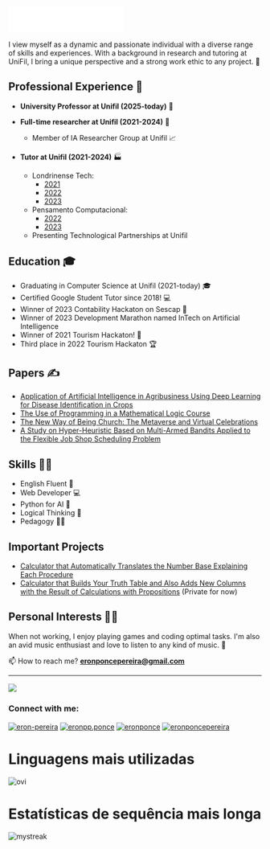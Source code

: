 <img src="images/header.svg"></img>

I view myself as a dynamic and passionate individual with a diverse range of skills and experiences. With a background in research and tutoring at UniFil, I bring a unique perspective and a strong work ethic to any project. 💪

## Professional Experience 💼
- **University Professor at Unifil (2025-today)** 🏫

- **Full-time researcher at Unifil (2021-2024)** 🏢
  - Member of IA Researcher Group at Unifil 📈

- **Tutor at Unifil (2021-2024)** 🏭
  - Londrinense Tech:
    - [2021](https://drive.google.com/file/d/1SohzZWTXVnCnegqn8Qa8_OtF3dzDJ34V/view?usp=sharing)
    - [2022](https://drive.google.com/file/d/1ng3aHWmVBX5HUBvt5N4aWIjGa1rgFZJB/view?usp=sharing)
    - [2023](https://drive.google.com/drive/folders/10BtnMdltCvjnEu6A7XxuGU3vtFMnK0Ea?usp=drive_link) 
  - Pensamento Computacional:
    - [2022](https://drive.google.com/file/d/1x4HGdOad4W2GYYNEl8nt4YDgWN00BYWs/view?usp=sharing) 
    - [2023](https://drive.google.com/file/d/1HGWeuxY5UUlqPVBuUdNzOg_XS1z9LJUC/view?usp=sharing)
  - Presenting Technological Partnerships at Unifil

## Education 🎓
- Graduating in Computer Science at Unifil (2021-today) 🎓
- Certified Google Student Tutor since 2018! 💻
- Winner of 2023 Contability Hackaton on Sescap 🥂
- Winner of 2023 Development Marathon named InTech on Artificial Intelligence
- Winner of 2021 Tourism Hackaton! 🎉
- Third place in 2022 Tourism Hackaton 🏆

## Papers ✍️
- [Application of Artificial Intelligence in Agribusiness Using Deep Learning for Disease Identification in Crops](http://publicacoes.unifil.br/index.php/eventos/article/view/3078/2842)
- [The Use of Programming in a Mathematical Logic Course](http://periodicos.unifil.br/index.php/Revistateste/article/view/2831)
- [The New Way of Being Church: The Metaverse and Virtual Celebrations](http://periodicos.unifil.br/index.php/Revistateste/article/view/2831)
- [A Study on Hyper-Heuristic Based on Multi-Armed Bandits Applied to the Flexible Job Shop Scheduling Problem](http://periodicos.unifil.br/index.php/Revistateste/article/view/2802)

## Skills 🧑‍💼
- English Fluent 🔨
- Web Developer 💻
- Python for AI 🎨
- Logical Thinking 🔢
- Pedagogy 👨‍🏫

## Important Projects
- [Calculator that Automatically Translates the Number Base Explaining Each Procedure](https://github.com/Eronponce/calculadora-sistema-de-numeracao)
- [Calculator that Builds Your Truth Table and Also Adds New Columns with the Result of Calculations with Propositions](https://github.com/LeonardoRochaLima/calculadora-tabela-verdade) (Private for now)

## Personal Interests 🧑‍🏫
When not working, I enjoy playing games and coding optimal tasks. I'm also an avid music enthusiast and love to listen to any kind of music. 🎸

📫 How to reach me? **eronponcepereira@gmail.com**

---
<a href="https://github.com/anuraghazra/github-readme-stats">
  <img height=200 align="center" src="https://github-readme-stats.vercel.app/api?username=eronponce&show_icons=true&theme=dracula" />
</a>
<h3 align="left">Connect with me:</h3>
<p align="left">
<a href="https://linkedin.com/in/eron-pereira-95285b213" target="blank"><img align="center" src="https://raw.githubusercontent.com/rahuldkjain/github-profile-readme-generator/master/src/images/icons/Social/linked-in-alt.svg" alt="eron-pereira" height="30" width="40" /></a>
<a href="https://fb.com/eronpp.ponce" target="blank"><img align="center" src="https://raw.githubusercontent.com/rahuldkjain/github-profile-readme-generator/master/src/images/icons/Social/facebook.svg" alt="eronpp.ponce" height="30" width="40" /></a>
<a href="https://instagram.com/eronponce" target="blank"><img align="center" src="https://raw.githubusercontent.com/rahuldkjain/github-profile-readme-generator/master/src/images/icons/Social/instagram.svg" alt="eronponce" height="30" width="40" /></a>
<a href="https://www.hackerrank.com/eronponcepereira" target="blank"><img align="center" src="https://raw.githubusercontent.com/rahuldkjain/github-profile-readme-generator/master/src/images/icons/Social/hackerrank.svg" alt="eronponcepereira" height="30" width="40" /></a>
</p>

<h1>Linguagens mais utilizadas</h1>
<img src="https://github-readme-stats.vercel.app/api/top-langs?username=eronponce&show_icons=true&locale=en&layout=compact&theme=chartreuse-dark" alt="ovi" />

<h1>Estatísticas de sequência mais longa</h1>
<img src="https://github-readme-streak-stats.herokuapp.com/?user=eronponce&theme=tokyonight" alt="mystreak"/>
